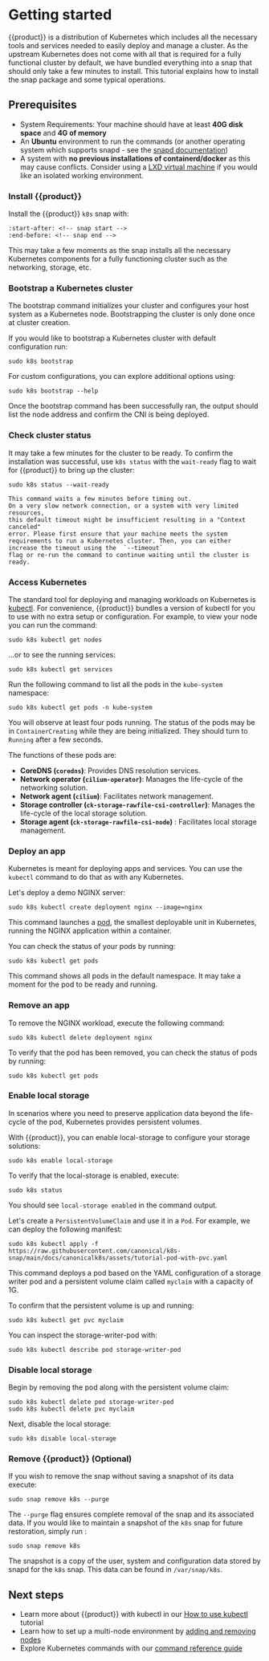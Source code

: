 # Getting started

{{product}} is a distribution of Kubernetes which includes all
the necessary tools and services needed to easily deploy and manage a cluster.
As the upstream Kubernetes does not come with all that is required
for a fully functional cluster by default, we have bundled everything into a
snap that should only take a few minutes to install. This tutorial
explains how to install the snap package and some typical operations.

## Prerequisites

- System Requirements: Your machine should have at least **40G disk space**
  and **4G of memory**
- An **Ubuntu** environment to run the commands (or
  another operating system which supports snapd - see the
  [snapd documentation](https://snapcraft.io/docs/installing-snapd))
- A system with **no previous installations of containerd/docker** as this may
cause conflicts. Consider using a [LXD virtual machine] if you would like an
isolated working environment.

### Install {{product}}

Install the {{product}} `k8s` snap with:

```{literalinclude} ../../_parts/install.md
:start-after: <!-- snap start -->
:end-before: <!-- snap end -->
```

This may take a few moments as the snap installs all the necessary Kubernetes
components for a fully functioning cluster such as the networking, storage, etc.

### Bootstrap a Kubernetes cluster

The bootstrap command initializes your cluster and configures your host system
as a Kubernetes node. Bootstrapping the cluster is only done once at cluster
creation.

If you would like to bootstrap a Kubernetes cluster with
default configuration run:

```
sudo k8s bootstrap
```

For custom configurations, you can explore additional options using:

```
sudo k8s bootstrap --help
```

Once the bootstrap command has been successfully ran, the output should list the
node address and confirm the CNI is being deployed.

### Check cluster status

It may take a few minutes for the cluster to be ready. To confirm the
installation was successful, use `k8s status` with the `wait-ready` flag
to wait for {{product}} to bring up the cluster:


```
sudo k8s status --wait-ready
```

```{important}
This command waits a few minutes before timing out.
On a very slow network connection, or a system with very limited resources,
this default timeout might be insufficient resulting in a "Context canceled"
error. Please first ensure that your machine meets the system requirements to run a Kubernetes cluster. Then, you can either increase the timeout using the  `--timeout`
flag or re-run the command to continue waiting until the cluster is ready.
```

### Access Kubernetes

The standard tool for deploying and managing workloads on Kubernetes
is [kubectl](https://kubernetes.io/docs/reference/kubectl/).
For convenience, {{product}} bundles a version of
kubectl for you to use with no extra setup or configuration.
For example, to view your node you can run the command:

```
sudo k8s kubectl get nodes
```

…or to see the running services:

```
sudo k8s kubectl get services
```

Run the following command to list all the pods in the `kube-system`
namespace:

```
sudo k8s kubectl get pods -n kube-system
```

You will observe at least four pods running. The status of the pods may be in
`ContainerCreating` while they are being initialized. They should turn to
`Running` after a few seconds.

The functions of these pods are:

- **CoreDNS (`coredns`)**: Provides DNS resolution services.
- **Network operator (`cilium-operator`)**: Manages the life-cycle of the
networking solution.
- **Network agent (`cilium`)**: Facilitates network management.
- **Storage controller (`ck-storage-rawfile-csi-controller`)**: Manages the
life-cycle of the local storage solution.
- **Storage agent (`ck-storage-rawfile-csi-node`)** : Facilitates local storage
management.


### Deploy an app

Kubernetes is meant for deploying apps and services.
You can use the `kubectl`
command to do that as with any Kubernetes.

Let's deploy a demo NGINX server:

```
sudo k8s kubectl create deployment nginx --image=nginx
```

This command launches a
[pod](https://kubernetes.io/docs/concepts/workloads/pods/), the smallest
deployable unit in Kubernetes, running the NGINX application within a
container.

You can check the status of your pods by running:

```
sudo k8s kubectl get pods
```

This command shows all pods in the default namespace.
It may take a moment for the pod to be ready and running.

### Remove an app

To remove the NGINX workload, execute the following command:

```
sudo k8s kubectl delete deployment nginx
```

To verify that the pod has been removed, you can check the status of pods by
running:

```
sudo k8s kubectl get pods
```

### Enable local storage

In scenarios where you need to preserve application data beyond the
life-cycle of the pod, Kubernetes provides persistent volumes.

With {{product}}, you can enable local-storage to configure
your storage solutions:

```
sudo k8s enable local-storage
```

To verify that the local-storage is enabled, execute:

```
sudo k8s status
```

You should see `local-storage enabled` in the command output.

Let's create a `PersistentVolumeClaim` and use it in a `Pod`.
For example, we can deploy the following manifest:

```
sudo k8s kubectl apply -f https://raw.githubusercontent.com/canonical/k8s-snap/main/docs/canonicalk8s/assets/tutorial-pod-with-pvc.yaml
```

This command deploys a pod based on the YAML configuration of a
storage writer pod and a persistent volume claim called `myclaim` with a
capacity of 1G.

To confirm that the persistent volume is up and running:

```
sudo k8s kubectl get pvc myclaim
```

You can inspect the storage-writer-pod with:

```
sudo k8s kubectl describe pod storage-writer-pod
```

### Disable local storage

Begin by removing the pod along with the persistent volume claim:

```
sudo k8s kubectl delete pod storage-writer-pod
sudo k8s kubectl delete pvc myclaim
```

Next, disable the local storage:

```
sudo k8s disable local-storage
```

### Remove {{product}} (Optional)

If you wish to remove the snap without saving a snapshot of its data execute:

```
sudo snap remove k8s --purge
```

The `--purge` flag ensures complete removal of the snap and its associated data.
If you would like to maintain a snapshot of the `k8s` snap for future
restoration, simply run :

```
sudo snap remove k8s
```

The snapshot is a copy of the user, system and configuration data stored by
snapd for the `k8s` snap. This data can be found in `/var/snap/k8s`.

## Next steps

- Learn more about {{product}} with kubectl in our [How to use kubectl] tutorial
- Learn how to set up a multi-node environment by [adding and removing nodes]
- Explore Kubernetes commands with our [command reference guide]

<!-- LINKS -->

[How to use kubectl]: kubectl
[command reference guide]: /snap/reference/commands
[adding and removing nodes]: add-remove-nodes
[LXD virtual machine]: /snap/howto/install/lxd.md
